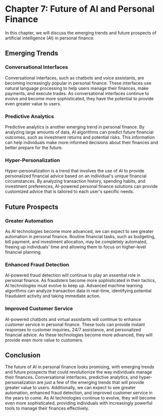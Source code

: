 Chapter 7: Future of AI and Personal Finance
============================================

In this chapter, we will discuss the emerging trends and future prospects of artificial intelligence (AI) in personal finance.

Emerging Trends
---------------

### Conversational Interfaces

Conversational interfaces, such as chatbots and voice assistants, are becoming increasingly popular in personal finance. These interfaces use natural language processing to help users manage their finances, make payments, and execute trades. As conversational interfaces continue to evolve and become more sophisticated, they have the potential to provide even greater value to users.

### Predictive Analytics

Predictive analytics is another emerging trend in personal finance. By analyzing large amounts of data, AI algorithms can predict future financial outcomes, such as investment returns and potential risks. This information can help individuals make more informed decisions about their finances and better prepare for the future.

### Hyper-Personalization

Hyper-personalization is a trend that involves the use of AI to provide personalized financial advice based on an individual's unique financial circumstances. By analyzing transaction history, spending habits, and investment preferences, AI-powered personal finance solutions can provide customized advice that is tailored to each user's specific needs.

Future Prospects
----------------

### Greater Automation

As AI technologies become more advanced, we can expect to see greater automation in personal finance. Routine financial tasks, such as budgeting, bill payment, and investment allocation, may be completely automated, freeing up individuals' time and allowing them to focus on higher-level financial planning.

### Enhanced Fraud Detection

AI-powered fraud detection will continue to play an essential role in personal finance. As fraudsters become more sophisticated in their tactics, AI technologies must evolve to keep up. Advanced machine learning algorithms can analyze transaction data in real-time, identifying potential fraudulent activity and taking immediate action.

### Improved Customer Service

AI-powered chatbots and virtual assistants will continue to enhance customer service in personal finance. These tools can provide instant responses to customer inquiries, 24/7 assistance, and personalized financial advice. As these technologies become more advanced, they will provide even more value to customers.

Conclusion
----------

The future of AI in personal finance looks promising, with emerging trends and future prospects that could revolutionize the way individuals manage their finances. Conversational interfaces, predictive analytics, and hyper-personalization are just a few of the emerging trends that will provide greater value to users. Additionally, we can expect to see greater automation, enhanced fraud detection, and improved customer service in the years to come. As AI technologies continue to evolve, they will become even more sophisticated, providing individuals with increasingly powerful tools to manage their finances effectively.
